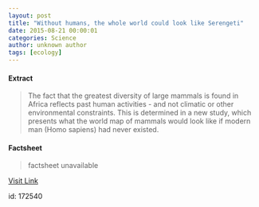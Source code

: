 ```yaml
---
layout: post
title: "Without humans, the whole world could look like Serengeti"
date: 2015-08-21 00:00:01
categories: Science
author: unknown author
tags: [ecology]
---
```



#### Extract
>The fact that the greatest diversity of large mammals is found in Africa reflects past human activities - and not climatic or other environmental constraints. This is determined in a new study, which presents what the world map of mammals would look like if modern man (Homo sapiens) had never existed.

#### Factsheet
>factsheet unavailable

[Visit Link](http://phys.org/news/2015-08-humans-world-serengeti.html)

id:  172540
